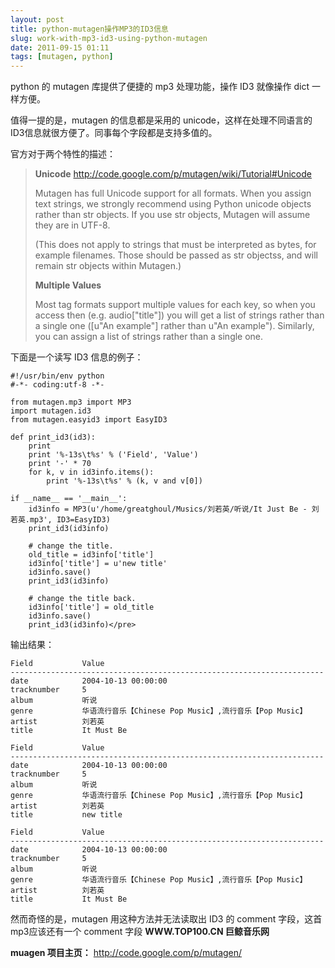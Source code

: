 ```yaml
---
layout: post
title: python-mutagen操作MP3的ID3信息
slug: work-with-mp3-id3-using-python-mutagen
date: 2011-09-15 01:11
tags: [mutagen, python]
---
```


python 的 mutagen 库提供了便捷的 mp3 处理功能，操作 ID3 就像操作 dict 一样方便。

值得一提的是，mutagen 的信息都是采用的 unicode，这样在处理不同语言的 ID3信息就很方便了。同事每个字段都是支持多值的。

官方对于两个特性的描述：

> **Unicode** <http://code.google.com/p/mutagen/wiki/Tutorial#Unicode>
> 
> Mutagen has full Unicode support for all formats. When you assign text strings, we strongly recommend using Python 
> unicode objects rather than str objects. If you use str objects, Mutagen will assume they are in UTF-8.
> 
> (This does not apply to strings that must be interpreted as bytes, for example filenames. Those should be passed as 
> str objectss, and will remain str objects within Mutagen.)
> 
> **Multiple Values**
> 
> Most tag formats support multiple values for each key, so when you access then (e.g. audio["title"]) you will get 
> a list of strings rather than a single one ([u"An example"] rather than u"An example"). Similarly, you can assign 
> a list of strings rather than a single one.

下面是一个读写 ID3 信息的例子：

    #!/usr/bin/env python
    #-*- coding:utf-8 -*-

    from mutagen.mp3 import MP3
    import mutagen.id3
    from mutagen.easyid3 import EasyID3

    def print_id3(id3):
        print
        print '%-13s\t%s' % ('Field', 'Value')
        print '-' * 70
        for k, v in id3info.items():
            print '%-13s\t%s' % (k, v and v[0])

    if __name__ == '__main__':
        id3info = MP3(u'/home/greatghoul/Musics/刘若英/听说/It Just Be - 刘若英.mp3', ID3=EasyID3)
        print_id3(id3info)

        # change the title.
        old_title = id3info['title']
        id3info['title'] = u'new title'
        id3info.save()
        print_id3(id3info)

        # change the title back.
        id3info['title'] = old_title
        id3info.save()
        print_id3(id3info)</pre>

输出结果：

    Field        	Value
    ----------------------------------------------------------------------
    date         	2004-10-13 00:00:00
    tracknumber  	5
    album        	听说
    genre        	华语流行音乐【Chinese Pop Music】,流行音乐【Pop Music】
    artist       	刘若英
    title        	It Must Be

    Field        	Value
    ----------------------------------------------------------------------
    date         	2004-10-13 00:00:00
    tracknumber  	5
    album        	听说
    genre        	华语流行音乐【Chinese Pop Music】,流行音乐【Pop Music】
    artist       	刘若英
    title        	new title

    Field        	Value
    ----------------------------------------------------------------------
    date         	2004-10-13 00:00:00
    tracknumber  	5
    album        	听说
    genre        	华语流行音乐【Chinese Pop Music】,流行音乐【Pop Music】
    artist       	刘若英
    title        	It Must Be

然而奇怪的是，mutagen 用这种方法并无法读取出 ID3 的 comment 字段，这首mp3应该还有一个 comment 字段
**WWW.TOP100.CN 巨鲸音乐网**

**muagen 项目主页：** <http://code.google.com/p/mutagen/>

